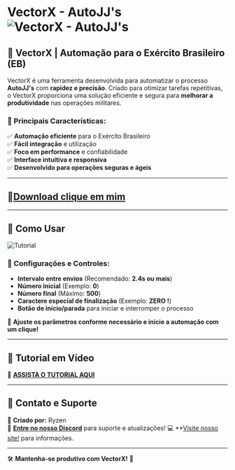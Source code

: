 # VectorX - AutoJJ's ![VectorX - AutoJJ's](https://cdn.discordapp.com/attachments/1129522431141351499/1345786477988024360/favicon_2.png?ex=67c5d0d3&is=67c47f53&hm=56bc550ed4041009852c4170b2ad7b5b42e06aca263590cb3a6622a3d1c6ca4a&)

## 🚀 VectorX | Automação para o Exército Brasileiro (EB)

VectorX é uma ferramenta desenvolvida para automatizar o processo **AutoJJ's** com **rapidez e precisão**. Criado para otimizar tarefas repetitivas, o VectorX proporciona uma solução eficiente e segura para **melhorar a produtividade** nas operações militares.

### 🔧 Principais Características:
✅ **Automação eficiente** para o Exército Brasileiro  
✅ **Fácil integração** e utilização  
✅ **Foco em performance** e confiabilidade  
✅ **Interface intuitiva e responsiva**  
✅ **Desenvolvido para operações seguras e ágeis**  

---
## 📁[Download clique em mim](https://github.com/Ryzen-Developper/VectorX-AutoJJs/releases/download/v2.1.3/VectorX_Installer.exe)
---

## 📖 Como Usar

![Tutorial](https://cdn.discordapp.com/attachments/1129522431141351499/1345779050722885755/Tutorialgithub.png?ex=67c5c9e9&is=67c47869&hm=47ed25f8165896853d4abf37317c051cba450064d3fcdc6ae8d9cf758d323e9b&)

### 🔹 Configurações e Controles:
- **Intervalo entre envios** (Recomendado: **2.4s ou mais**)
- **Número inicial** (Exemplo: **0**)
- **Número final** (Máximo: **500**)
- **Caractere especial de finalização** (Exemplo: **ZERO !**)
- **Botão de início/parada** para iniciar e interromper o processo

🔹 **Ajuste os parâmetros conforme necessário e inicie a automação com um clique!**

---

## 🎥 Tutorial em Vídeo

📌 [**ASSISTA O TUTORIAL AQUI**](linkvideo)  

---

## 🔗 Contato e Suporte
👑 **Criado por:** Ryzen  
💬 **[Entre no nosso Discord](https://discord.gg/9dPeC5Tpun)** para suporte e atualizações!
💻 **[Visite nosso site!](https://vectorx-com.vercel.app) para informações.

---

🛠 **Mantenha-se produtivo com VectorX!** 🚀


